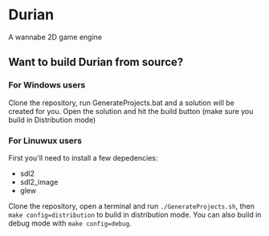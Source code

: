 # Durian

A wannabe 2D game engine

## Want to build Durian from source?

### For Windows users

Clone the repository, run GenerateProjects.bat and a solution will be created for you. Open the solution and hit the build button (make sure you build in Distribution mode)

### For Linuwux users

First you'll need to install a few depedencies:
- sdl2
- sdl2_image
- glew

Clone the repository, open a terminal and run ``./GenerateProjects.sh``, then ``make config=distribution`` to build in distribution mode. You can also build in debug mode with ``make config=debug``.